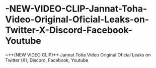 # -NEW-VIDEO-CLIP-Jannat-Toha-Video-Original-Oficial-Leaks-on-Twitter-X-Discord-Facebook-Youtube
~++(NEW VIDEO CLIP)++ Jannat Toha Video Original Oficial Leaks on Twitter (X), Discord, Facebook, Youtube
